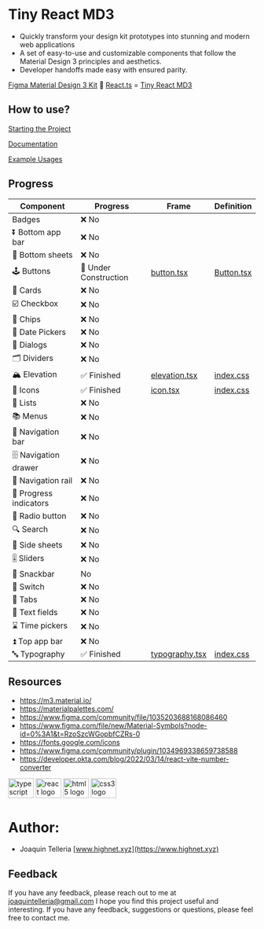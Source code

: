 # Tiny React MD3

* Quickly transform your design kit prototypes into stunning and modern web applications
* A set of easy-to-use and customizable components that follow the Material Design 3 principles and aesthetics.
* Developer handoffs made easy with ensured parity.

[Figma Material Design 3 Kit](https://www.figma.com/community/file/1035203688168086460) 🤝 [React.ts](https://developer.okta.com/blog/2022/03/14/react-vite-number-converter) = [Tiny React MD3](https://github.com/highnet/vite-react-ts-md3-components/)

## How to use?
[Starting the Project](https://github.com/highnet/vite-react-ts-md3-components/blob/master/vite-react-ts-md3-components/readme.md)

[Documentation](https://github.com/highnet/vite-react-ts-md3-components/blob/master/vite-react-ts-md3-components/src/readme.md)

 [Example Usages](https://github.com/highnet/vite-react-ts-md3-components/tree/master/vite-react-ts-md3-components/src/frames)

## Progress
| Component | Progress | Frame | Definition |
|-----------|----------|------|------|
| Badges | ❌ No | | |
| ⏬ Bottom app bar | ❌ No | | |
| 🔽 Bottom sheets | ❌ No | | |
| 🕹️ Buttons | 🚧 Under Construction | [button.tsx](https://github.com/highnet/vite-react-ts-md3-components/blob/master/vite-react-ts-md3-components/src/frames/button.tsx) | [Button.tsx](https://github.com/highnet/vite-react-ts-md3-components/blob/master/vite-react-ts-md3-components/src/Button.tsx) |
| 🪪 Cards | ❌ No | | |
| ☑️ Checkbox | ❌ No | | |
| 🍪 Chips | ❌ No | | |
| 📅 Date Pickers | ❌ No | | |
| 💬 Dialogs | ❌ No | | |
| 🗂️ Dividers | ❌ No | | |
| 🏔️ Elevation | ✅ Finished | [elevation.tsx](https://github.com/highnet/vite-react-ts-md3-components/blob/master/vite-react-ts-md3-components/src/frames/elevation.tsx) | [index.css](https://github.com/highnet/vite-react-ts-md3-components/blob/master/vite-react-ts-md3-components/src/index.css) |
| 💟 Icons | ✅ Finished | [icon.tsx](https://github.com/highnet/vite-react-ts-md3-components/blob/master/vite-react-ts-md3-components/src/frames/icon.tsx) | [index.css](https://github.com/highnet/vite-react-ts-md3-components/blob/master/vite-react-ts-md3-components/src/index.css) |
| 📝 Lists | ❌ No | | |
| 📚 Menus | ❌ No | | |
| 🧭 Navigation bar | ❌ No | | |
| 🗄️ Navigation drawer | ❌ No | | |
| 🚈 Navigation rail | ❌ No | | |
| 🔄 Progress indicators | ❌ No | | |
| 🔘 Radio button | ❌ No | | |
| 🔍 Search | ❌ No | | |
| 📑 Side sheets | ❌ No | | |
| 🎚️ Sliders | ❌ No | | |
| 🥨 Snackbar | No | | |
| 🔦 Switch | ❌ No | | |
| 📑 Tabs | ❌ No | | |
| 📜 Text fields | ❌ No | | |
| ⌛ Time pickers | ❌ No | | |
| ⏫ Top app bar | ❌ No | | |
| 🔤 Typography | ✅ Finished | [typography.tsx](https://github.com/highnet/vite-react-ts-md3-components/blob/master/vite-react-ts-md3-components/src/frames/typography.tsx) | [index.css](https://github.com/highnet/vite-react-ts-md3-components/blob/master/vite-react-ts-md3-components/src/index.css) |



## Resources
* https://m3.material.io/
* https://materialpalettes.com/
* https://www.figma.com/community/file/1035203688168086460
* https://www.figma.com/file/new/Material-Symbols?node-id=0%3A1&t=RzoSzcWGopbfCZRs-0
* https://fonts.google.com/icons
* https://www.figma.com/community/plugin/1034969338659738588
* https://developer.okta.com/blog/2022/03/14/react-vite-number-converter

<div align="left">
  <img src="https://cdn.jsdelivr.net/gh/devicons/devicon/icons/typescript/typescript-original.svg" height="40" width="52" alt="typescript logo"  />
  <img src="https://cdn.jsdelivr.net/gh/devicons/devicon/icons/react/react-original.svg" height="40" width="52" alt="react logo"  />
  <img src="https://cdn.jsdelivr.net/gh/devicons/devicon/icons/html5/html5-original.svg" height="40" width="52" alt="html5 logo"  />
  <img src="https://cdn.jsdelivr.net/gh/devicons/devicon/icons/css3/css3-original.svg" height="40" width="52" alt="css3 logo"  />
</div>

###

# Author: 
* Joaquin Telleria [www.highnet.xyz](https://www.highnet.xyz)

## Feedback
If you have any feedback, please reach out to me at joaquintelleria@gmail.com
I hope you find this project useful and interesting. If you have any feedback, suggestions or questions, please feel free to contact me.
